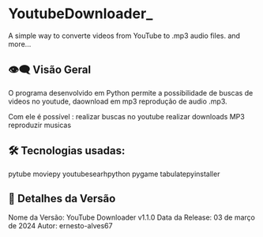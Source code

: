 # YoutubeDownloader_
A simple way to converte videos from YouTube to .mp3 audio files. and more...

## 👁️‍🗨️ Visão Geral
O programa desenvolvido em Python permite a possibilidade de buscas de videos no youtude, daownload em mp3 reprodução de audio .mp3.

Com ele é possível :
 realizar buscas no youtube
 realizar downloads MP3
 reproduzir musicas
 
## 🛠 Tecnologias usadas:
pytube
moviepy
youtubesearhpython
pygame
tabulatepyinstaller
## 🚀 Detalhes da Versão
Nome da Versão: YouTube Downloader v1.1.0
Data da Release: 03 de março de 2024
Autor: ernesto-alves67
